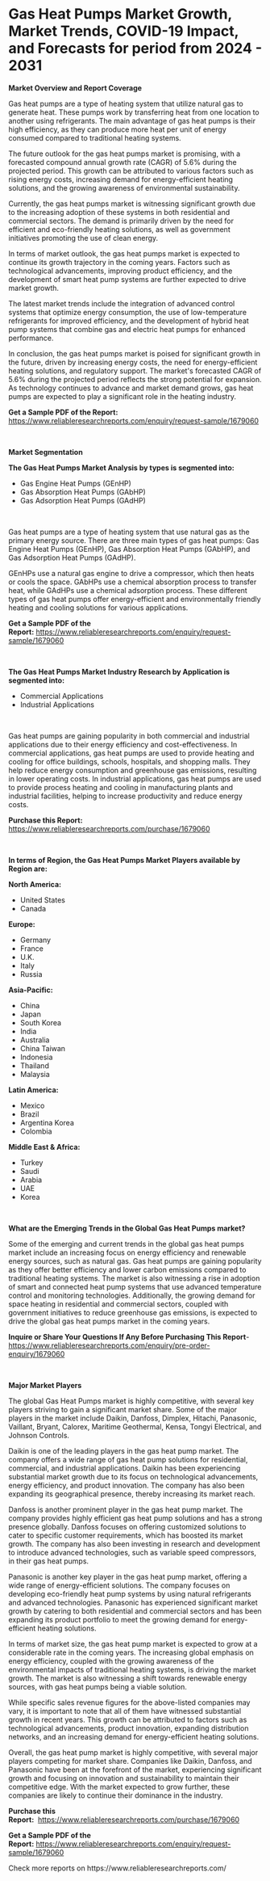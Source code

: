 <p><h1>Gas Heat Pumps Market Growth, Market Trends, COVID-19 Impact, and Forecasts for period from 2024 - 2031</h1></p><p><strong>Market Overview and Report Coverage</strong></p>
<p><p>Gas heat pumps are a type of heating system that utilize natural gas to generate heat. These pumps work by transferring heat from one location to another using refrigerants. The main advantage of gas heat pumps is their high efficiency, as they can produce more heat per unit of energy consumed compared to traditional heating systems.</p><p>The future outlook for the gas heat pumps market is promising, with a forecasted compound annual growth rate (CAGR) of 5.6% during the projected period. This growth can be attributed to various factors such as rising energy costs, increasing demand for energy-efficient heating solutions, and the growing awareness of environmental sustainability.</p><p>Currently, the gas heat pumps market is witnessing significant growth due to the increasing adoption of these systems in both residential and commercial sectors. The demand is primarily driven by the need for efficient and eco-friendly heating solutions, as well as government initiatives promoting the use of clean energy.</p><p>In terms of market outlook, the gas heat pumps market is expected to continue its growth trajectory in the coming years. Factors such as technological advancements, improving product efficiency, and the development of smart heat pump systems are further expected to drive market growth.</p><p>The latest market trends include the integration of advanced control systems that optimize energy consumption, the use of low-temperature refrigerants for improved efficiency, and the development of hybrid heat pump systems that combine gas and electric heat pumps for enhanced performance.</p><p>In conclusion, the gas heat pumps market is poised for significant growth in the future, driven by increasing energy costs, the need for energy-efficient heating solutions, and regulatory support. The market's forecasted CAGR of 5.6% during the projected period reflects the strong potential for expansion. As technology continues to advance and market demand grows, gas heat pumps are expected to play a significant role in the heating industry.</p></p>
<p><strong>Get a Sample PDF of the Report:</strong> <a href="https://www.reliableresearchreports.com/enquiry/request-sample/1679060">https://www.reliableresearchreports.com/enquiry/request-sample/1679060</a></p>
<p>&nbsp;</p>
<p><strong>Market Segmentation</strong></p>
<p><strong>The Gas Heat Pumps Market Analysis by types is segmented into:</strong></p>
<p><ul><li>Gas Engine Heat Pumps (GEnHP)</li><li>Gas Absorption Heat Pumps (GAbHP)</li><li>Gas Adsorption Heat Pumps (GAdHP)</li></ul></p>
<p>&nbsp;</p>
<p><p>Gas heat pumps are a type of heating system that use natural gas as the primary energy source. There are three main types of gas heat pumps: Gas Engine Heat Pumps (GEnHP), Gas Absorption Heat Pumps (GAbHP), and Gas Adsorption Heat Pumps (GAdHP). </p><p>GEnHPs use a natural gas engine to drive a compressor, which then heats or cools the space. GAbHPs use a chemical absorption process to transfer heat, while GAdHPs use a chemical adsorption process. These different types of gas heat pumps offer energy-efficient and environmentally friendly heating and cooling solutions for various applications.</p></p>
<p><strong>Get a Sample PDF of the Report:</strong>&nbsp;<a href="https://www.reliableresearchreports.com/enquiry/request-sample/1679060">https://www.reliableresearchreports.com/enquiry/request-sample/1679060</a></p>
<p>&nbsp;</p>
<p><strong>The Gas Heat Pumps Market Industry Research by Application is segmented into:</strong></p>
<p><ul><li>Commercial Applications</li><li>Industrial Applications</li></ul></p>
<p>&nbsp;</p>
<p><p>Gas heat pumps are gaining popularity in both commercial and industrial applications due to their energy efficiency and cost-effectiveness. In commercial applications, gas heat pumps are used to provide heating and cooling for office buildings, schools, hospitals, and shopping malls. They help reduce energy consumption and greenhouse gas emissions, resulting in lower operating costs. In industrial applications, gas heat pumps are used to provide process heating and cooling in manufacturing plants and industrial facilities, helping to increase productivity and reduce energy costs.</p></p>
<p><strong>Purchase this Report:</strong>&nbsp; <a href="https://www.reliableresearchreports.com/purchase/1679060">https://www.reliableresearchreports.com/purchase/1679060</a></p>
<p>&nbsp;</p>
<p><strong>In terms of Region, the Gas Heat Pumps Market Players available by Region are:</strong></p>
<p>
    <p> <strong> North America: </strong>
        <ul>
            <li>United States</li>
            <li>Canada</li>
        </ul>
        </p> 
    <p> <strong> Europe: </strong>
        <ul>
            <li>Germany</li>
            <li>France</li>
            <li>U.K.</li>
            <li>Italy</li>
            <li>Russia</li>
        </ul>
        </p> 
    <p> <strong> Asia-Pacific: </strong>
        <ul>
            <li>China</li>
            <li>Japan</li>
            <li>South Korea</li>
            <li>India</li>
            <li>Australia</li>
            <li>China Taiwan</li>
            <li>Indonesia</li>
            <li>Thailand</li>
            <li>Malaysia</li>
        </ul>
        </p> 
    <p> <strong> Latin America: </strong>
        <ul>
            <li>Mexico</li>
            <li>Brazil</li>
            <li>Argentina Korea</li>
            <li>Colombia</li>
        </ul>
        </p> 
    <p> <strong> Middle East & Africa: </strong>
        <ul>
            <li>Turkey</li>
            <li>Saudi</li>
            <li>Arabia</li>
            <li>UAE</li>
            <li>Korea</li>
        </ul>
    </p>
    </p>
<p>&nbsp;</p>
<p><strong>What are the Emerging Trends in the Global Gas Heat Pumps market?</strong></p>
<p><p>Some of the emerging and current trends in the global gas heat pumps market include an increasing focus on energy efficiency and renewable energy sources, such as natural gas. Gas heat pumps are gaining popularity as they offer better efficiency and lower carbon emissions compared to traditional heating systems. The market is also witnessing a rise in adoption of smart and connected heat pump systems that use advanced temperature control and monitoring technologies. Additionally, the growing demand for space heating in residential and commercial sectors, coupled with government initiatives to reduce greenhouse gas emissions, is expected to drive the global gas heat pumps market in the coming years.</p></p>
<p><strong>Inquire or Share Your Questions If Any Before Purchasing This Report</strong>- <a href="https://www.reliableresearchreports.com/enquiry/pre-order-enquiry/1679060">https://www.reliableresearchreports.com/enquiry/pre-order-enquiry/1679060</a></p>
<p>&nbsp;</p>
<p><strong>Major Market Players</strong></p>
<p><p>The global Gas Heat Pumps market is highly competitive, with several key players striving to gain a significant market share. Some of the major players in the market include Daikin, Danfoss, Dimplex, Hitachi, Panasonic, Vaillant, Bryant, Calorex, Maritime Geothermal, Kensa, Tongyi Electrical, and Johnson Controls.</p><p>Daikin is one of the leading players in the gas heat pump market. The company offers a wide range of gas heat pump solutions for residential, commercial, and industrial applications. Daikin has been experiencing substantial market growth due to its focus on technological advancements, energy efficiency, and product innovation. The company has also been expanding its geographical presence, thereby increasing its market reach.</p><p>Danfoss is another prominent player in the gas heat pump market. The company provides highly efficient gas heat pump solutions and has a strong presence globally. Danfoss focuses on offering customized solutions to cater to specific customer requirements, which has boosted its market growth. The company has also been investing in research and development to introduce advanced technologies, such as variable speed compressors, in their gas heat pumps.</p><p>Panasonic is another key player in the gas heat pump market, offering a wide range of energy-efficient solutions. The company focuses on developing eco-friendly heat pump systems by using natural refrigerants and advanced technologies. Panasonic has experienced significant market growth by catering to both residential and commercial sectors and has been expanding its product portfolio to meet the growing demand for energy-efficient heating solutions.</p><p>In terms of market size, the gas heat pump market is expected to grow at a considerable rate in the coming years. The increasing global emphasis on energy efficiency, coupled with the growing awareness of the environmental impacts of traditional heating systems, is driving the market growth. The market is also witnessing a shift towards renewable energy sources, with gas heat pumps being a viable solution.</p><p>While specific sales revenue figures for the above-listed companies may vary, it is important to note that all of them have witnessed substantial growth in recent years. This growth can be attributed to factors such as technological advancements, product innovation, expanding distribution networks, and an increasing demand for energy-efficient heating solutions.</p><p>Overall, the gas heat pump market is highly competitive, with several major players competing for market share. Companies like Daikin, Danfoss, and Panasonic have been at the forefront of the market, experiencing significant growth and focusing on innovation and sustainability to maintain their competitive edge. With the market expected to grow further, these companies are likely to continue their dominance in the industry.</p></p>
<p><strong>Purchase this Report:</strong>&nbsp;&nbsp;<a href="https://www.reliableresearchreports.com/purchase/1679060">https://www.reliableresearchreports.com/purchase/1679060</a></p>
<p></p>
<p><strong>Get a Sample PDF of the Report:</strong>&nbsp;<a href="https://www.reliableresearchreports.com/enquiry/request-sample/1679060">https://www.reliableresearchreports.com/enquiry/request-sample/1679060</a></p>
<p>Check more reports on https://www.reliableresearchreports.com/</p>